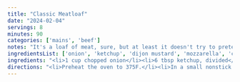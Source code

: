 ```yaml
---
title: "Classic Meatloaf"
date: "2024-02-04"
servings: 8
minutes: 90
categories: ['mains', 'beef']
notes: "It's a loaf of meat, sure, but at least it doesn't try to pretend to be something it's not. Unassuming, and we like it that way."
ingredientsList: ['onion', 'ketchup', 'dijon mustard', 'mozzarella', 'cheese', 'breadcrumbs', 'parsley', 'parmesan', 'oregano', 'eggs', 'beef']
ingredients: "<li>1 cup chopped onion</li><li>6 tbsp ketchup, divided</li><li>2 tbsp dijon mustard, divided</li><li>1 cup shredded mozzarella</li><li>1/2 cup Italian breadcrumbs</li><li>1/4 cup parsley, chopped</li><li>2 tbsp grated parmesan</li><li>1 tsp dried oregano</li><li>1/4 tsp pepper</li><li>1 egg, lightly beaten</li><li>1 lb lean ground beef</li>"
directions: "<li>Preheat the oven to 375F.</li><li>In a small nonstick skillet over medium-high heat, cook the onion in olive oil for 3 minutes until softened and golden. Transfer to a large bowl, then add 1/4 cup ketchup, 1 tbsp mustard, and mozzarella - egg. Crumble ground meats over the onion mixture, then stir until just combined.</li><li>Pack into an 8 x 4-inch loaf pan. Combine 2 tbsp ketchup and 1 tbsp mustard; spread over the top of the loaf. Bake for 1 hour or until the inside temperature reaches 160F.</li><li>Let stand in the pan for 10 minutes before slicing and serving. This is good with carrots and potatoes.</li>"
---
```

